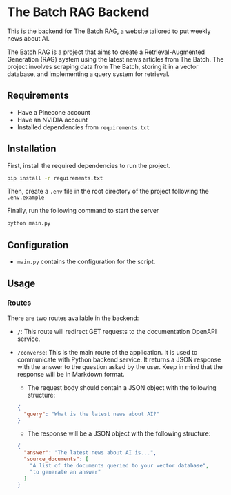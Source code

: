 # The Batch RAG Backend

This is the backend for The Batch RAG, a website tailored to put weekly news about AI.

The Batch RAG is a project that aims to create a Retrieval-Augmented Generation (RAG) system using the latest news articles from The Batch. The project involves scraping data from The Batch, storing it in a vector database, and implementing a query system for retrieval.

## Requirements

- Have a Pinecone account
- Have an NVIDIA account
- Installed dependencies from `requirements.txt`

## Installation

First, install the required dependencies to run the project.

```bash
pip install -r requirements.txt
```

Then, create a `.env` file in the root directory of the project following the `.env.example`

Finally, run the following command to start the server

```bash
python main.py
```

## Configuration

- `main.py` contains the configuration for the script.

## Usage

### Routes

There are two routes available in the backend:

- `/`: This route will redirect GET requests to the documentation OpenAPI service.
- `/converse`: This is the main route of the application. It is used to communicate with Python backend service. It returns a JSON response with the answer to the question asked by the user. Keep in mind that the response will be in Markdown format.

  - The request body should contain a JSON object with the following structure:

  ```json
  {
    "query": "What is the latest news about AI?"
  }
  ```

  - The response will be a JSON object with the following structure:

  ```json
  {
    "answer": "The latest news about AI is...",
    "source_documents": [
      "A list of the documents queried to your vector database",
      "to generate an answer"
    ]
  }
  ```
